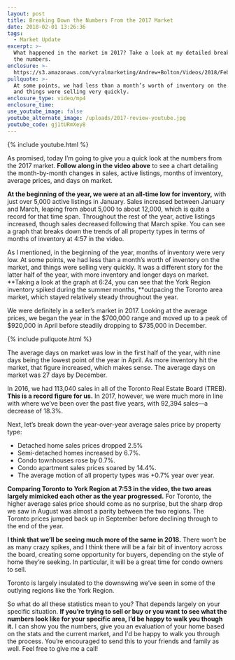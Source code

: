 ```yaml
---
layout: post
title: Breaking Down the Numbers From the 2017 Market
date: 2018-02-01 13:26:36
tags:
  - Market Update
excerpt: >-
  What happened in the market in 2017? Take a look at my detailed breakdown of
  the numbers.
enclosure: >-
  https://s3.amazonaws.com/vyralmarketing/Andrew+Bolton/Videos/2018/February/Newmarket+Real+Estate+Agent-+Breaking+Down+the+Numbers+From+the+2017+Market.mp4
pullquote: >-
  At some points, we had less than a month’s worth of inventory on the market
  and things were selling very quickly.
enclosure_type: video/mp4
enclosure_time:
use_youtube_image: false
youtube_alternate_image: /uploads/2017-review-youtube.jpg
youtube_code: gj1tURmXey8
---
```


{% include youtube.html %}

As promised, today I’m going to give you a quick look at the numbers from the 2017 market. **Follow along in the video above** to see a chart detailing the month-by-month changes in sales, active listings, months of inventory, average prices, and days on market.

**At the beginning of the year, we were at an all-time low for inventory,** with just over 5,000 active listings in January. Sales increased between January and March, leaping from about 5,000 to about 12,000, which is quite a record for that time span. Throughout the rest of the year, active listings increased, though sales decreased following that March spike. You can see a graph that breaks down the trends of all property types in terms of months of inventory at 4:57 in the video.

As I mentioned, in the beginning of the year, months of inventory were very low. At some points, we had less than a month’s worth of inventory on the market, and things were selling very quickly. It was a different story for the latter half of the year, with more inventory and longer days on market. **Taking a look at the graph at 6:24, you can see that the York Region inventory spiked during the summer months,&nbsp;**outpacing the Toronto area market, which stayed relatively steady throughout the year.

We were definitely in a seller’s market in 2017. Looking at the average prices, we began the year in the $700,000 range and moved up to a peak of $920,000 in April before steadily dropping to $735,000 in December.

{% include pullquote.html %}

The average days on market was low in the first half of the year, with nine days being the lowest point of the year in April. As more inventory hit the market, that figure increased, which makes sense. The average days on market was 27 days by December.

In 2016, we had 113,040 sales in all of the Toronto Real Estate Board (TREB). **This is a record figure for us.** In 2017, however, we were much more in line with where we’ve been over the past five years, with 92,394 sales—a decrease of 18.3%.

Next, let’s break down the year-over-year average sales price by property type:

* Detached home sales prices dropped 2.5%
* Semi-detached homes increased by 6.7%.
* Condo townhouses rose by 0.7%.
* Condo apartment sales prices soared by 14.4%.
* The average motion of all property types was +0.7% year over year.

**Comparing Toronto to York Region at 7:53 in the video, the two areas largely mimicked each other as the year progressed.** For Toronto, the higher average sales price should come as no surprise, but the sharp drop we saw in August was almost a parity between the two regions. The Toronto prices jumped back up in September before declining through to the end of the year.

**I think that we’ll be seeing much more of the same in 2018.** There won’t be as many crazy spikes, and I think there will be a fair bit of inventory across the board, creating some opportunity for buyers, depending on the style of home they’re seeking. In particular, it will be a great time for condo owners to sell.

Toronto is largely insulated to the downswing we’ve seen in some of the outlying regions like the York Region.

So what do all these statistics mean to you? That depends largely on your specific situation. **If you’re trying to sell or buy or you want to see what the numbers look like for your specific area, I’d be happy to walk you though it.** I can show you the numbers, give you an evaluation of your home based on the stats and the current market, and I'd be happy to walk you through the process. You’re encouraged to send this to your friends and family as well. Feel free to give me a call!